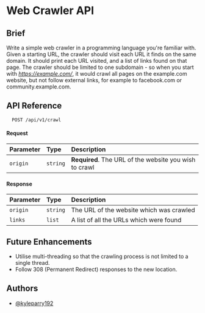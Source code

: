 # Web Crawler API

## Brief

Write a simple web crawler in a programming language you're familiar with. Given a starting URL, the crawler should
visit each URL it finds on the same domain. It should print each URL visited, and a list of links found on that page.
The crawler should be limited to one subdomain - so when you start with *https://example.com/*, it would crawl all pages
on the example.com website, but not follow external links, for example to facebook.com or community.example.com.

## API Reference

```http
  POST /api/v1/crawl
```

#### Request

| Parameter | Type     | Description                                            |
|:----------|:---------|:-------------------------------------------------------|
| `origin`  | `string` | **Required**. The URL of the website you wish to crawl |

#### Response

| Parameter | Type     | Description                              |
|:----------|:---------|:-----------------------------------------|
| `origin`  | `string` | The URL of the website which was crawled |
| `links`   | `list`   | A list of all the URLs which were found  |

## Future Enhancements

- Utilise multi-threading so that the crawling process is not limited to a single thread.
- Follow 308 (Permanent Redirect) responses to the new location.

## Authors

- [@kyleparry192](https://www.github.com/kyleparry192)
